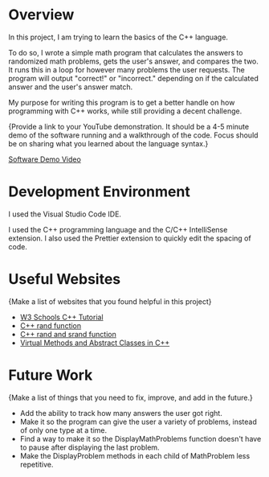 # Overview

In this project, I am trying to learn the basics of the C++ language.

To do so, I wrote a simple math program that calculates the answers to randomized
math problems, gets the user's answer, and compares the two. It runs this in a loop for however
many problems the user requests. The program will output "correct!" or "incorrect." depending on if the calculated answer and the user's answer match.

My purpose for writing this program is to get a better handle on how programming with C++ works,
while still providing a decent challenge.

{Provide a link to your YouTube demonstration. It should be a 4-5 minute demo of the software running and a walkthrough of the code. Focus should be on sharing what you learned about the language syntax.}

[Software Demo Video](http://youtube.link.goes.here)

# Development Environment

I used the Visual Studio Code IDE.

I used the C++ programming language and the C/C++ IntelliSense extension.
I also used the Prettier extension to quickly edit the spacing of code.

# Useful Websites

{Make a list of websites that you found helpful in this project}

- [W3 Schools C++ Tutorial](https://www.w3schools.com/cpp/default.asp)
- [C++ rand function](https://cplusplus.com/reference/cstdlib/rand/)
- [C++ rand and srand function](https://www.geeksforgeeks.org/rand-and-srand-in-ccpp/)
- [Virtual Methods and Abstract Classes in C++](https://www.geeksforgeeks.org/pure-virtual-functions-and-abstract-classes/)

# Future Work

{Make a list of things that you need to fix, improve, and add in the future.}

- Add the ability to track how many answers the user got right.
- Make it so the program can give the user a variety of problems, instead of only one type at a time.
- Find a way to make it so the DisplayMathProblems function doesn't have to pause after displaying the last problem.
- Make the DisplayProblem methods in each child of MathProblem less repetitive.